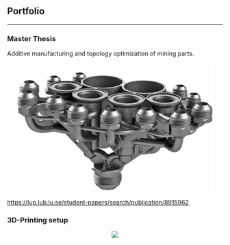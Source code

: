 ## Portfolio

---

### Master Thesis

Additive manufacturing and topology optimization of mining parts. 

<p align="center">
  <img width="460" height="300" src="images/manifold_single_transparent.png">
</p>

<a href="https://lup.lub.lu.se/student-papers/search/publication/8915962">https://lup.lub.lu.se/student-papers/search/publication/8915962</a>

### 3D-Printing setup

<p align="center">
  <img height="480" src="images/printer_enclosure.jpg?raw=true">
</p>

